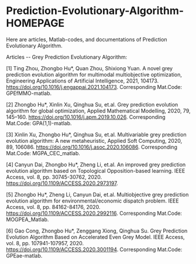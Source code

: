 # Prediction-Evolutionary-Algorithm-HOMEPAGE

Here are articles, Matlab-codes, and documentations of Prediction Evolutionary Algorithm.

Articles -- Grey Prediction Evolutionary Algorithm:

[1] Ting Zhou, Zhongbo Hu*, Quan Zhou, Shixiong Yuan. A novel grey prediction evolution algorithm for multimodal multiobjective optimization, Engineering Applications of Artificial Intelligence, 2021, 104173. https://doi.org/10.1016/j.engappai.2021.104173. Corresponding Mat.Code: GPEfMMO-matlab.

[2] Zhongbo Hu*, Xinlin Xu, Qinghua Su, et.al. Grey prediction evolution algorithm for global optimization, Applied Mathematical Modelling, 2020, 79, 145–160. https://doi.org/10.1016/j.apm.2019.10.026. Corresponding Mat.Code: GPA(1,1)-matlab.

[3] Xinlin Xu, Zhongbo Hu*, Qinghua Su, et.al. Multivariable grey prediction evolution algorithm: A new metaheuristic, Applied Soft Computing, 2020, 89, 106086. https://doi.org/10.1016/j.asoc.2020.106086. Corresponding Mat.Code: MGPA_CEC_matlab.

[4] Canyun Dai, Zhongbo Hu*, Zheng Li, et.al. An improved grey prediction evolution algorithm based on Topological Opposition-based learning. IEEE Access, vol. 8, pp. 30745-30762, 2020. https://doi.org/10.1109/ACCESS.2020.2973197.

[5] Zhongbo Hu*, Zheng Li, Canyun Dai, et.al. Multiobjective grey prediction evolution algorithm for environmental/economic dispatch problem. IEEE Access, vol. 8, pp. 84162-84176, 2020. https://doi.org/10.1109/ACCESS.2020.2992116. Corresponding Mat.Code: MOGPEA_Matlab.

[6] Gao Cong, Zhongbo Hu*, Zenggang Xiong, Qinghua Su. Grey Prediction Evolution Algorithm Based on Accelerated Even Grey Model. IEEE Access, vol. 8, pp. 107941-107957, 2020.  https://doi.org/10.1109/ACCESS.2020.3001194. Corresponding Mat.Code: GPEae-matlab.
